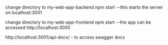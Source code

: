 change directory to my-web-app-backend
npm start --this starts the server on localhost:3001

change directory to my-web-app-frontend
npm start --the app can be accessed http://localhost:3000

http://localhost:3001/api-docs/ - to access swagger docs

